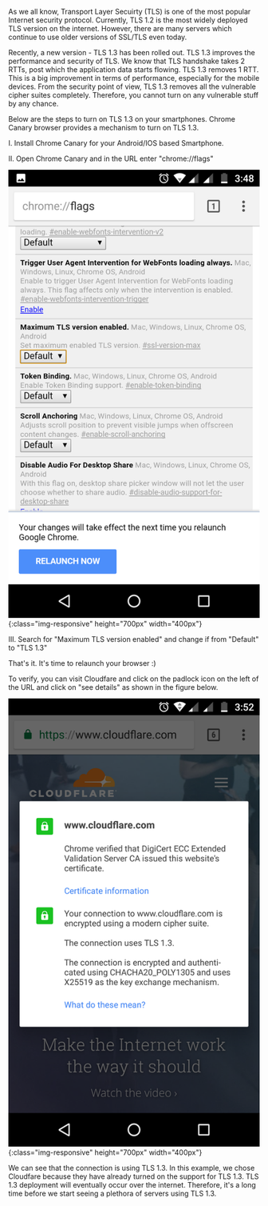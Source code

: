 As we all know, Transport Layer Secuirty (TLS) is one of the most popular Internet security protocol.
Currently, TLS 1.2 is the most widely deployed TLS version on the internet. However, there are many
servers which continue to use older versions of SSL/TLS even today.

Recently, a new version - TLS 1.3 has been rolled out. TLS 1.3 improves the performance and security of
TLS. We know that TLS handshake takes 2 RTTs, post which the application data starts flowing. TLS 1.3
removes 1 RTT. This is a big improvement in terms of performance, especially for the mobile devices. From the
security point of view, TLS 1.3 removes all the vulnerable cipher suites completely. Therefore, you cannot turn
on any vulnerable stuff by any chance.

Below are the steps to turn on TLS 1.3 on your smartphones. Chrome Canary browser provides a mechanism to turn on
TLS 1.3.

I. Install Chrome Canary for your Android/IOS based Smartphone.

II. Open Chrome Canary and in the URL enter "chrome://flags"

![Chrome Canary](/images/flags.png){:class="img-responsive" height="700px" width="400px"}

III. Search for "Maximum TLS version enabled" and change if from "Default" to "TLS 1.3"

That's it. It's time to relaunch your browser :)

To verify, you can visit Cloudfare and click on the padlock icon on the left of the URL and click on "see details"
as shown in the figure below.

![Verify that TLS 1.3 is turned on](/images/cloudfare.png){:class="img-responsive" height="700px" width="400px"}

We can see that the connection is using TLS 1.3. In this example, we chose Cloudfare because they have already turned
on the support for TLS 1.3. TLS 1.3 deployment will eventually occur over the internet. Therefore, it's a long time
before we start seeing a plethora of servers using TLS 1.3.
